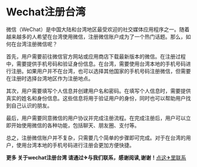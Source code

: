 # Wechat注册台湾

微信（WeChat）是中国大陆和台湾地区最受欢迎的社交媒体应用程序之一。随着越来越多的人希望在台湾使用微信，注册微信账户成为了一个热门话题。那么，如何在台湾注册微信呢？

首先，用户需要前往微信官方网站或应用商店下载最新版本的微信。在注册过程中，需要提供手机号码和验证身份信息。在台湾，需要使用台湾本地的手机号码进行注册。如果用户并不在台湾，也可以选择其他国家的手机号码注册微信，但需要在注册时选择台湾地区作为注册地点。

其次，用户需要填写个人信息并创建用户名和密码。在填写个人信息时，需要提供真实的姓名和身份信息。这些信息将用于验证用户的身份，同时也可以帮助用户找到自己认识的朋友。

最后，用户需要同意微信的用户协议并完成注册流程。在完成注册后，用户可以立即开始使用微信的各种功能，包括聊天、朋友圈、支付等。

总之，注册微信账户并不复杂，只需要几个简单的步骤即可完成。对于在台湾的用户，使用台湾本地的手机号码进行注册会更加方便快捷。

**更多 关于wechat注册台湾 请通过✈与我们联系，感谢阅读,谢谢！**[点这✈里联系](https://ww.k02.cc)